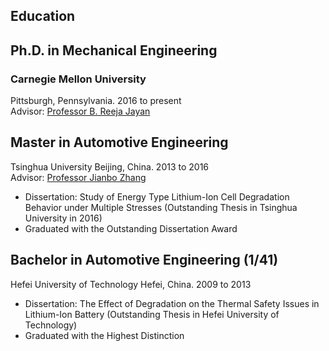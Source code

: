 <section class="thirteen columns" markdown="1">

# Education

## Ph.D. in Mechanical Engineering

### Carnegie Mellon University
Pittsburgh, Pennsylvania. 2016 to present  
Advisor: [Professor B. Reeja Jayan](http://jayanlab.com/)



## Master in Automotive Engineering

Tsinghua University
Beijing, China. 2013 to 2016  
Advisor: [Professor Jianbo Zhang](http://thueps.org/html/en/)
* Dissertation: Study of Energy Type Lithium-Ion Cell Degradation Behavior under Multiple Stresses (Outstanding Thesis in Tsinghua University in 2016)
* Graduated with the Outstanding Dissertation Award

## Bachelor in Automotive Engineering (1/41)
Hefei University of Technology
Hefei, China. 2009 to 2013

* Dissertation: The Effect of Degradation on the Thermal Safety Issues in Lithium-Ion Battery (Outstanding Thesis in Hefei University of Technology)
* Graduated with the Highest Distinction

